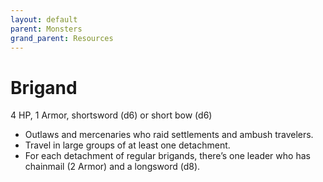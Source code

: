 ```yaml
---
layout: default
parent: Monsters
grand_parent: Resources
---
```


# Brigand

4 HP, 1 Armor, shortsword (d6) or short bow (d6)

- Outlaws and mercenaries who raid settlements and ambush travelers.
- Travel in large groups of at least one detachment.
- For each detachment of regular brigands, there’s one leader who has chainmail (2 Armor) and a longsword (d8).
